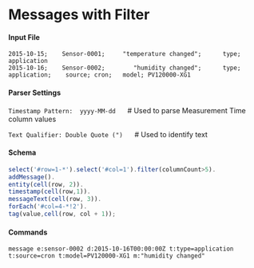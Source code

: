 # Messages with Filter

#### Input File

```csv
2015-10-15;    Sensor-0001;     "temperature changed";      type;   application
2015-10-16;    Sensor-0002;        "humidity changed";      type;   application;    source; cron;   model; PV120000-XG1
```

#### Parser Settings

`Timestamp Pattern:  yyyy-MM-dd`      # Used to parse Measurement Time column values

`Text Qualifier: Double Quote (")`      # Used to identify text

#### Schema

```javascript
select('#row=1-*').select('#col=1').filter(columnCount>5).
addMessage().
entity(cell(row, 2)).
timestamp(cell(row,1)).
messageText(cell(row, 3)).
forEach('#col=4-*!2').
tag(value,cell(row, col + 1));
```

#### Commands

```ls
message e:sensor-0002 d:2015-10-16T00:00:00Z t:type=application t:source=cron t:model=PV120000-XG1 m:"humidity changed"
```